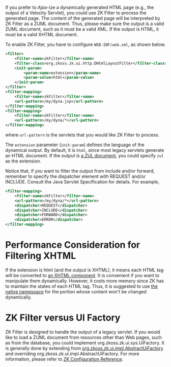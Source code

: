 If you prefer to *Ajax*-ize a dynamically generated HTML page (e.g., the
output of a Velocity Servlet), you could use ZK Filter to process the
generated page. The content of the generated page will be interpreted by
ZK Filter as a ZUML document. Thus, please make sure the output is a
valid ZUML document, such as it must be a valid XML. If the output is
HTML, it must be a valid XHTML document.

To enable ZK Filter, you have to configure `WEB-INF/web.xml`, as shown
below.

```xml
<filter>
    <filter-name>zkFilter</filter-name>
    <filter-class>org.zkoss.zk.ui.http.DHtmlLayoutFilter</filter-class>
    <init-param>
        <param-name>extension</param-name>
        <param-value>html</param-value>
    </init-param>
</filter>
<filter-mapping>
    <filter-name>zkFilter</filter-name>
    <url-pattern>/my/dyna.jsp</url-pattern>
</filter-mapping>
<filter-mapping>
    <filter-name>zkFilter</filter-name>
    <url-pattern>/my/dyna/*</url-pattern>
</filter-mapping>
```

where `url-pattern` is the servlets that you would like ZK Filter to
process.

The `extension` parameter (`init-param`) defines the language of the
dynamical output. By default, it is `html`, since most legacy servlets
generate an HTML document. If the output is [a ZUL document](ZUML_Reference/ZUML/Languages/ZUL), you could
specify `zul` as the extension.

Notice that, if you want to filter the output from include and/or
forward, remember to specify the dispatcher element with REQUEST and/or
INCLUDE. Consult the Java Servlet Specification for details. For
example,

```xml
<filter-mapping>
    <filter-name>zkFilter</filter-name>
    <url-pattern>/my/dyna/*</url-pattern>
    <dispatcher>REQUEST</dispatcher>
    <dispatcher>INCLUDE</dispatcher>
    <dispatcher>FORWARD</dispatcher>
    <dispatcher>ERROR</dispatcher>
</filter-mapping>
```

# Performance Consideration for Filtering XHTML

If the extension is html (and the output is XHTML), it means each HTML
tag will be converted to [an XHTML component](ZUML_Reference/ZUML/Languages/XHTML). It is
convenient if you want to manipulate them dynamically. However, it costs
more memory since ZK has to maintain the states of each HTML tag. Thus,
it is suggested to use [the native namespace]({{site.baseurl}}/zk_dev_ref/ui_patterns/html_tags/the_native_namespace)
for the portion whose content won't be changed dynamically.

# ZK Filter versus UI Factory

ZK Filter is designed to handle the output of a legacy servlet. If you
would like to load a ZUML document from resources other than Web pages,
such as from the database, you could implement
<javadoc type="interface">org.zkoss.zk.ui.sys.UiFactory</javadoc>. It is
generally done by extending from
[org.zkoss.zk.ui.impl.AbstractUiFactory](https://www.zkoss.org/javadoc/latest/zk/org/zkoss/zk/ui/impl/AbstractUiFactory.html) and overriding
<javadoc method="getPageDefinition(org.zkoss.zk.ui.sys.RequestInfo, java.lang.String)">org.zkoss.zk.ui.impl.AbstractUiFactory</javadoc>.
For more information, please refer to [ZK Configuration Reference]({{site.baseurl}}/zk_config_ref/the_system-config_element).
